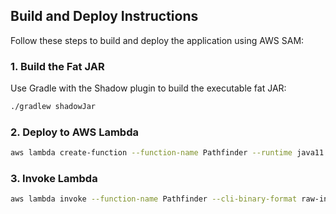 ## Build and Deploy Instructions

Follow these steps to build and deploy the application using AWS SAM:

### 1. Build the Fat JAR
Use Gradle with the Shadow plugin to build the executable fat JAR:

```bash
./gradlew shadowJar
```

### 2. Deploy to AWS Lambda
```bash
aws lambda create-function --function-name Pathfinder --runtime java11 --role arn:aws:iam::956301286619:role/Pathfinder --handler com.pathfinder.lambda.LambdaHandler::handleRequest --memory-size 512 --timeout 15 --zip-file fileb://build/libs/OSRS_Pathfinder.jar --profile user2
```

### 3. Invoke Lambda
```bash
aws lambda invoke --function-name Pathfinder --cli-binary-format raw-in-base64-out --payload '{"sourceX": 100, "sourceY": 200, "sourceZ": 300}' response.json --profile user2
```